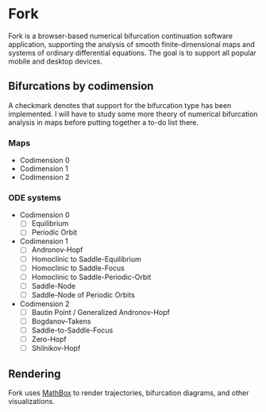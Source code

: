 # Fork
Fork is a browser-based numerical bifurcation continuation software application, supporting the analysis of smooth finite-dimensional maps and systems of ordinary differential equations.
The goal is to support all popular mobile and desktop devices.

## Bifurcations by codimension
A checkmark denotes that support for the bifurcation type has been implemented.
I will have to study some more theory of numerical bifurcation analysis in maps before putting together a to-do list there.

### Maps
- Codimension 0
- Codimension 1
- Codimension 2

### ODE systems
- Codimension 0
    - [ ] Equilibrium
    - [ ] Periodic Orbit
- Codimension 1
    - [ ] Andronov-Hopf
    - [ ] Homoclinic to Saddle-Equilibrium
    - [ ] Homoclinic to Saddle-Focus
    - [ ] Homoclinic to Saddle-Periodic-Orbit
    - [ ] Saddle-Node
    - [ ] Saddle-Node of Periodic Orbits
- Codimension 2
    - [ ] Bautin Point / Generalized Andronov-Hopf
    - [ ] Bogdanov-Takens
    - [ ] Saddle-to-Saddle-Focus
    - [ ] Zero-Hopf
    - [ ] Shilnikov-Hopf

## Rendering
Fork uses [MathBox](https://github.com/unconed/mathbox) to render trajectories, bifurcation diagrams, and other visualizations.
